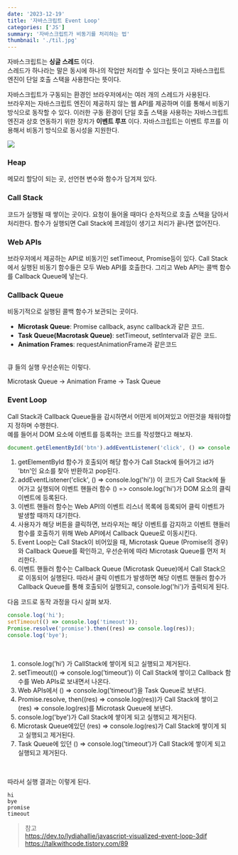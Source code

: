 ```yaml
---
date: '2023-12-19'
title: '자바스크립트 Event Loop'
categories: ['JS']
summary: '자바스크립트가 비동기를 처리하는 법'
thumbnail: './til.jpg'
---
```


자바스크립트는 **싱글 스레드** 이다.  
스레드가 하나라는 말은 동시에 하나의 작업만 처리할 수 있다는 뜻이고 자바스크립트 엔진이 단일 호출 스택을 사용한다는 뜻이다.

자바스크립트가 구동되는 환경인 브라우저에서는 여러 개의 스레드가 사용된다.  
브라우저는 자바스크립트 엔진이 제공하지 않는 웹 API를 제공하며 이를 통해서 비동기 방식으로 동작할 수 있다.
이러한 구동 환경이 단일 호출 스택을 사용하는 자바스크립트 엔진과 상호 연동하기 위한 장치가 **이벤트 루프** 이다.
자바스크립트는 이벤트 루프를 이용해서 비동기 방식으로 동시성을 지원한다.

![](../static/eventloop.png)

### Heap
메모리 할당이 되는 곳, 선언현 변수와 함수가 담겨져 있다.
### Call Stack
코드가 실행될 때 쌓이는 곳이다.
요청이 들어올 때마다 순차적으로 호출 스택을 담아서 처리한다.
함수가 실행되면 Call Stack에 프레임이 생기고 처리가 끝나면 없어진다.

### Web APIs
브라우저에서 제공하는 API로 비동기인 setTimeout, Promise등이 있다.
Call Stack에서 실행된 비동기 함수들은 모두 Web API를 호출한다.
그리고 Web API는 콜백 함수를 Callback Queue에 넣는다.


### Callback Queue 
비동기적으로 실행된 콜백 함수가 보관되는 곳이다.
- **Microtask Queue**: Promise callback, async callback과 같은 코드.
- **Task Queue(Macrotask Queue)**: setTimeout, setInterval과 같은 코드.
- **Animation Frames**: requestAnimationFrame과 같은코드
<br />
큐 들의 실행 우선순위는 이렇다.

Microtask Queue -> Animation Frame -> Task Queue


### Event Loop
Call Stack과 Callback Queue들을 감시하면서 어떤게 비어져있고 어떤것을 채워야할지 정하며 수행한다.  
예를 들어서 DOM 요소에 이벤트를 등록하는 코드를 작성했다고 해보자.

```js
document.getElementById('btn').addEventListener('click', () => console.log('hi'));
```

1. getElementById 함수가 호출되어 해당 함수가 Call Stack에 들어가고 id가 'btn'인 요소를 찾아 반환하고 pop된다.
2. addEventListener('click', () => console.log('hi')) 이 코드가 Call Stack에 들어가고 실행되어 이벤트 핸들러 함수 () => console.log('hi')가 DOM 요소의 클릭 이벤트에 등록된다.  
3. 이벤트 핸들러 함수는 Web API의 이벤트 리스너 목록에 등록되어 클릭 이벤트가 발생할 때까지 대기한다.
4. 사용자가 해당 버튼을 클릭하면, 브라우저는 해당 이벤트를 감지하고 이벤트 핸들러 함수를 호출하기 위해 Web API에서 Callback Queue로 이동시킨다.
5. Event Loop는 Call Stack이 비어있을 때, Microtask Queue (Promise의 경우)와 Callback Queue를 확인하고, 우선순위에 따라 Microtask Queue를 먼저 처리한다.
6. 이벤트 핸들러 함수는 Callback Queue (Microtask Queue)에서 Call Stack으로 이동되어 실행된다.
따라서 클릭 이벤트가 발생하면 해당 이벤트 핸들러 함수가 Callback Queue를 통해 호출되어 실행되고,
console.log('hi')가 출력되게 된다.

다음 코드로 동작 과정을 다시 살펴 보자.

```js
console.log('hi');
setTimeout(() => console.log('timeout'));
Promise.resolve('promise').then((res) => console.log(res));
console.log('bye');
```
<br />

1. console.log(’hi’) 가 CallStack에 쌓이게 되고 실행되고 제거된다.
2. setTimeout(() ⇒ console.log(’timeout’)) 이 Call Stack에 쌓이고 Callback 함수를 Web APIs로 보내면서 나온다.
3. Web APIs에서 () ⇒ console.log(’timeout’)을 Task Queue로 보낸다.
4. Promise.resolve, then((res) ⇒ console.log(res))가 Call Stack에 쌓이고 (res) ⇒ console.log(res)를 Microtask Queue에 보낸다.
5. console.log('bye')가 Call Stack에 쌓이게 되고 실행되고 제거된다.
6. Microtask Queue에있던 (res) ⇒ console.log(res)가 Call Stack에 쌓이게 되고 실행되고 제거된다.
7. Task Queue에 있던 () ⇒ console.log(’timeout’)가 Call Stack에 쌓이게 되고 실행되고 제거된다.
<br />

따라서 실행 결과는 이렇게 된다.

```shell
hi
bye
promise
timeout
```

> 참고  
> https://dev.to/lydiahallie/javascript-visualized-event-loop-3dif  https://talkwithcode.tistory.com/89